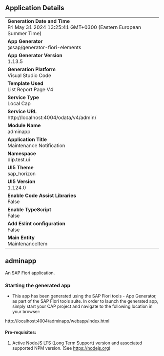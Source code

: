 ## Application Details
|               |
| ------------- |
|**Generation Date and Time**<br>Fri May 31 2024 13:25:41 GMT+0300 (Eastern European Summer Time)|
|**App Generator**<br>@sap/generator-fiori-elements|
|**App Generator Version**<br>1.13.5|
|**Generation Platform**<br>Visual Studio Code|
|**Template Used**<br>List Report Page V4|
|**Service Type**<br>Local Cap|
|**Service URL**<br>http://localhost:4004/odata/v4/admin/
|**Module Name**<br>adminapp|
|**Application Title**<br>Maintenance Notification|
|**Namespace**<br>dip.test.ui|
|**UI5 Theme**<br>sap_horizon|
|**UI5 Version**<br>1.124.0|
|**Enable Code Assist Libraries**<br>False|
|**Enable TypeScript**<br>False|
|**Add Eslint configuration**<br>False|
|**Main Entity**<br>MaintenanceItem|

## adminapp

An SAP Fiori application.

### Starting the generated app

-   This app has been generated using the SAP Fiori tools - App Generator, as part of the SAP Fiori tools suite.  In order to launch the generated app, simply start your CAP project and navigate to the following location in your browser:

http://localhost:4004/adminapp/webapp/index.html

#### Pre-requisites:

1. Active NodeJS LTS (Long Term Support) version and associated supported NPM version.  (See https://nodejs.org)


